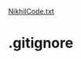 [NikhilCode.txt](https://github.com/nikhiludhane/.gitignore/files/10306418/NikhilCode.txt)
# .gitignore
